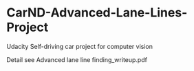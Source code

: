 # CarND-Advanced-Lane-Lines-Project
Udacity Self-driving car project for computer vision

Detail see Advanced lane line finding_writeup.pdf
